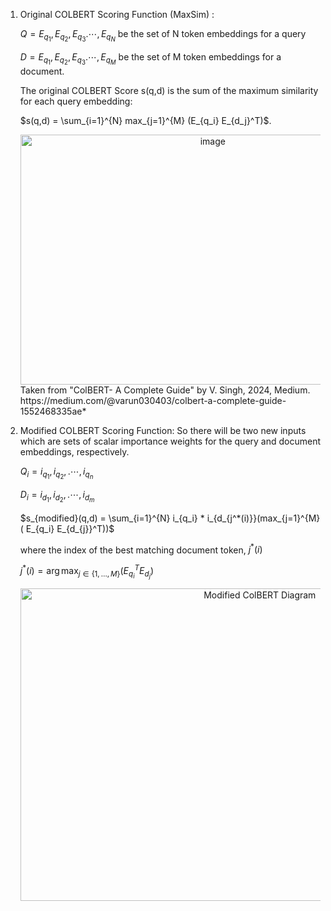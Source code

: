 1) Original COLBERT Scoring Function (MaxSim) :

   $Q = {E_{q_1}, E_{q_2}, E_{q_3} .\cdots, E_{q_N}}$ be the set of N token embeddings for a query

   $D = {E_{q_1}, E_{q_2}, E_{q_3} .\cdots, E_{q_M}}$ be the set of M token embeddings for a document.

   The original COLBERT Score s(q,d) is the sum of the maximum similarity for each query embedding:

   $s(q,d) = \sum_{i=1}^{N} max_{j=1}^{M} (E_{q_i} E_{d_j}^T)$.

    <div align="center">
      <img src="https://github.com/user-attachments/assets/b1e78042-8548-4eb3-840f-a9acbcff020d" width="600" height="400" alt="image" />
    </div>
   Taken from "ColBERT- A Complete Guide" by V. Singh, 2024, Medium. https://medium.com/@varun030403/colbert-a-complete-guide-1552468335ae*




3) Modified COLBERT Scoring Function:
   So there will be two new inputs which are sets of scalar importance weights for the query and document embeddings, respectively.

   $Q_i = {i_{q_1}, i_{q_2}, .\cdots, i_{q_n}}$

   $D_i = {i_{d_1}, i_{d_2}, .\cdots, i_{d_m}}$

   $s_{modified}(q,d) = \sum_{i=1}^{N} i_{q_i} * i_{d_{j^*(i)}}(max_{j=1}^{M} ( E_{q_i} E_{d_{j}}^T))$

   where the index of the best matching document token, $j^*(i)$

   $j^*(i) = \arg\max_{j \in \{1, \dots, M\}} \big( E_{q_i}^T E_{d_j} \big)$

   <div align="center">
     <img src="https://github.com/user-attachments/assets/2d65fb33-b16f-4311-8e64-869962f95460" alt="Modified ColBERT Diagram" width="750" height="500" />
   </div>




